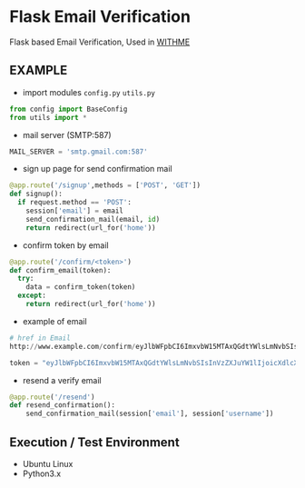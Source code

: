 # Flask Email Verification

Flask based Email Verification, Used in [WITHME](http://www.withme.xyz) 

## EXAMPLE

- import modules ```config.py``` ```utils.py```
```python
from config import BaseConfig
from utils import *
```

- mail server (SMTP:587)

```python
MAIL_SERVER = 'smtp.gmail.com:587'
```


- sign up page for send confirmation mail

```python
@app.route('/signup',methods = ['POST', 'GET'])
def signup():
  if request.method == 'POST':
    session['email'] = email
    send_confirmation_mail(email, id)
    return redirect(url_for('home'))
```

- confirm token by email

```python
@app.route('/confirm/<token>')
def confirm_email(token):
  try:
    data = confirm_token(token)
  except:
    return redirect(url_for('home'))
```

- example of email

```python
# href in Email
http://www.example.com/confirm/eyJlbWFpbCI6ImxvbW15MTAxQGdtYWlsLmNvbSIsInVzZXJuYW1lIjoicXdlcXdlIn0.XkA0IQ.3izTIkyiiMuTHvEi2BVmbW7QJYo

token = "eyJlbWFpbCI6ImxvbW15MTAxQGdtYWlsLmNvbSIsInVzZXJuYW1lIjoicXdlcXdlIn0.XkA0IQ.3izTIkyiiMuTHvEi2BVmbW7QJYo"
```

- resend a verify email

```python
@app.route('/resend')
def resend_confirmation():
	send_confirmation_mail(session['email'], session['username'])
```

## Execution / Test Environment
  - Ubuntu Linux
  - Python3.x

